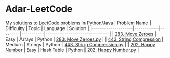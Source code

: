 # Adar-LeetCode
My solutions to LeetCode problems in Python/Java
| Problem Name       | Difficulty | Topic   | Language | Solution                      |
|--------------------|------------|---------|-----------|-------------------------------|
| [283. Move Zeroes](https://leetcode.com/problems/move-zeroes/) | Easy       | Arrays  | Python   | [283. Move Zeroes.py](Arrays/Easy/283.%20Move%20Zeroes.py) |
| [443. String Compression](https://leetcode.com/problems/string-compression/)     | Medium      |  Strings | Python     | [443. String Compression.py](Strings/Medium/443.%20String%20Compression.py) |
| [202. Happy Number](https://leetcode.com/problems/happy-number/)                 | Easy       | Hash Table | Python   | [202. Happy Number.py](HashTable/Easy/202.%20Happy%20Number.py) |

